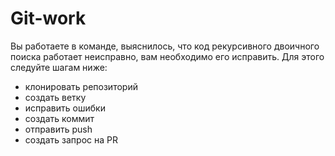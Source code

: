 # Git-work
Вы работаете в команде, выяснилось, что код рекурсивного двоичного поиска работает неисправно, вам необходимо его исправить. Для этого следуйте шагам ниже:
- клонировать репозиторий
- создать ветку
- исправить ошибки
- создать коммит
- отправить push
- создать запрос на PR
